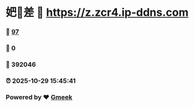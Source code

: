 # 妑🔭差 :link: https://z.zcr4.ip-ddns.com 
### :page_facing_up: [97](https://z.zcr4.ip-ddns.com/tag.html) 
### :speech_balloon: 0 
### :hibiscus: 392046 
### :alarm_clock: 2025-10-29 15:45:41 
### Powered by :heart: [Gmeek](https://github.com/Meekdai/Gmeek)
